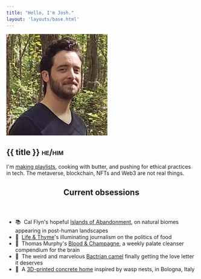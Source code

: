 ```yaml
---
title: "Hello, I'm Josh."
layout: 'layouts/base.html'
---
```


<section id="intro" class="greeting">
	<div class="row container-narrow">
		<img class="avatar" src="./img/profile-2.jpeg" alt="avatar" />
		<div class="double-column">
				<h1>{{ title }} <span class="smallcaps">he/him</span></h1>
				<p>I'm <a href="https://music.apple.com/us/playlist/2021-2022-winter/pl.u-AZDXGIdKxa1" target="_blank">making playlists</a>, cooking with butter, and pushing for ethical practices in tech. The metaverse, blockchain, NFTs and Web3 are not real things.</p>
		</div>
	</div>
</section>

<section id="obsessions" class="row">
	<div class="row container-narrow">
		<header class="column">
			<h2>Current obsessions</h2>
		</header>
		<div class="double-column">
			<ul class="no-list-decor">
				<li>📚&nbsp;&nbsp;Cal Flyn's hopeful <a href="https://www.calflyn.com/nonfiction-books/islands-of-abandonment-nature-rebounding-post-human-landscape" target="_blank">Islands of Abandonment</a>, on natural biomes appearing in post-human landscapes</li>
				<li>🍱&nbsp;&nbsp;<a href="https://lifeandthyme.com" target="_blank">Life & Thyme</a>'s illuminating journalism on the politics of food</li>
				<li>📸&nbsp;&nbsp;Thomas Murphy's <a href="https://therealmurphy.substack.com" target="_blank">Blood & Champagne</a>, a weekly palate cleanser compendium for the brain</li>
				<li>🐪&nbsp;&nbsp;The weird and marvelous <a href="https://vimeo.com/407941034" target="_blank">Bactrian camel</a> finally getting the love letter it deserves</li>
				<li>🐝&nbsp;&nbsp;A <a href="https://www.dwell.com/article/tecla-3d-printed-home-mario-cucinella-architects-wasp-28cde493" target="_blank">3D-printed concrete home</a> inspired by wasp nests, in Bologna, Italy</li>
			</ul>
		</div>
	</div>
</section>